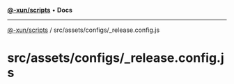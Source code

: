 [**@-xun/scripts**](../../../../README.md) • **Docs**

***

[@-xun/scripts](../../../../README.md) / src/assets/configs/\_release.config.js

# src/assets/configs/\_release.config.js
